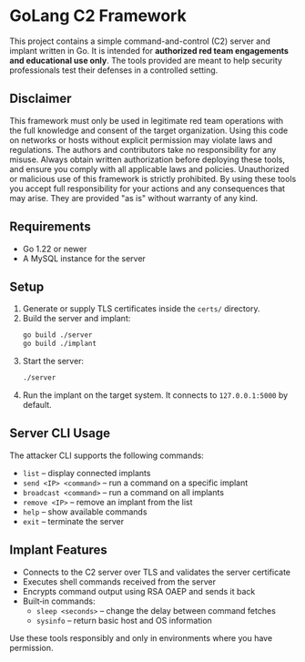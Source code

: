 # GoLang C2 Framework

This project contains a simple command-and-control (C2) server and implant written in Go. It is intended for **authorized red team engagements and educational use only**. The tools provided are meant to help security professionals test their defenses in a controlled setting.

## Disclaimer
This framework must only be used in legitimate red team operations with the full knowledge and consent of the target organization. Using this code on networks or hosts without explicit permission may violate laws and regulations. The authors and contributors take no responsibility for any misuse. Always obtain written authorization before deploying these tools, and ensure you comply with all applicable laws and policies.
Unauthorized or malicious use of this framework is strictly prohibited. By using these tools you accept full responsibility for your actions and any consequences that may arise. They are provided "as is" without warranty of any kind.

## Requirements
- Go 1.22 or newer
- A MySQL instance for the server

## Setup
1. Generate or supply TLS certificates inside the `certs/` directory.
2. Build the server and implant:
   ```bash
   go build ./server
   go build ./implant
   ```
3. Start the server:
   ```bash
   ./server
   ```
4. Run the implant on the target system. It connects to `127.0.0.1:5000` by default.

## Server CLI Usage
The attacker CLI supports the following commands:
- `list` &ndash; display connected implants
- `send <IP> <command>` &ndash; run a command on a specific implant
- `broadcast <command>` &ndash; run a command on all implants
- `remove <IP>` &ndash; remove an implant from the list
- `help` &ndash; show available commands
- `exit` &ndash; terminate the server

## Implant Features
- Connects to the C2 server over TLS and validates the server certificate
- Executes shell commands received from the server
- Encrypts command output using RSA OAEP and sends it back
- Built‑in commands:
  - `sleep <seconds>` &ndash; change the delay between command fetches
  - `sysinfo` &ndash; return basic host and OS information

Use these tools responsibly and only in environments where you have permission.
